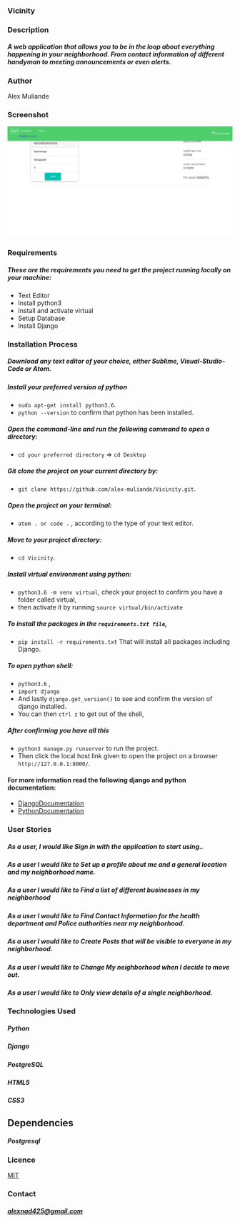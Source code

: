 ### Vicinity
### Description
##### A web application that allows you to be in the loop about everything happening in your neighborhood. From contact information of different handyman to meeting announcements or even alerts. 
### Author
Alex Muliande


### Screenshot
<img src="https://github.com/alex-muliande/neighborhood-/blob/master/Screenshot%20from%202019-10-31%2016-55-56.png" width="1000">

### Requirements
##### These are the requirements you need to get the project running locally on your machine:
  - Text Editor
  - Install python3
  - Install and activate virtual
  - Setup Database
  - Install Django

### Installation Process
##### Download any text editor of your choice, either Sublime, Visual-Studio-Code or Atom.
##### Install your preferred version of python
  - ```sudo apt-get install python3.6```.
  - ```python --version``` to confirm that python has been installed.
##### Open the command-line and run the following command to open a directory:
  - ```cd your preferred directory``` => ```cd Desktop```
##### Git clone the project on your current directory by:
  - ```git clone https://github.com/alex-muliande/Vicinity.git```.
##### Open the project on your terminal:
  - ```atom . or code .``` , according to the type of your text editor.
##### Move to your project directory:
  - ```cd Vicinity```.
##### Install virtual environment using python:
  - ```python3.6 -m venv virtual```, check your project to confirm you have a folder called virtual,
  - then activate it by running ```source virtual/bin/activate```
##### To install the packages in the ```requirements.txt file```,
  - ```pip install -r requirements.txt```  That will install all packages including Django.
##### To open python shell:
  - ```python3.6``` ,
  - ```import django```
  - And lastly ```django.get_version()``` to see and confirm the version of django installed.
  - You can then ```ctrl z``` to get out of the shell,
##### After confirming you have all this
  - ```python3 manage.py runserver``` to run the project.
  - Then click the local host link given to open the project on a browser ```http://127.0.0.1:8000/```.


#### For more information read the following django and python documentation:
  - [DjangoDocumentation](https://docs.djangoproject.com/en/1.11/intro/install/)
  - [PythonDocumentation](https://www.python.org/doc/)


### User Stories
##### As a user, I would like  Sign in with the application to start using..
##### As a user I would like to Set up a profile about me and a general location and my neighborhood name.
##### As a user I would like to Find a list of different businesses in my neighborhood
##### As a user I would like to Find Contact Information for the health department and Police authorities near my neighborhood.
##### As a user I would like to Create Posts that will be visible to everyone in my neighborhood.
##### As a user I would like to Change My neighborhood when I decide to move out.
##### As a user I would like to Only view details of a single neighborhood.

### Technologies Used
##### Python
##### Django
##### PostgreSQL
##### HTML5
##### CSS3

## Dependencies
##### Postgresql

### Licence
[MIT](LICENSE)

### Contact
##### alexnad425@gmail.com
